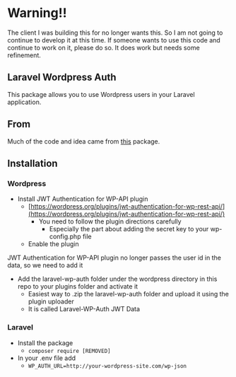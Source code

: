# Warning!!

The client I was building this for no longer wants this.  So I am not going to continue to develop it at this time.  If someone wants to use this code and continue to work on it, please do so.  It does work but needs some refinement.

## Laravel Wordpress Auth

This package allows you to use Wordpress users in your Laravel application.

## From

Much of the code and idea came from [this](https://github.com/Shelob9/laravel-wordpress-user-provider) package.

## Installation

### Wordpress

- Install JWT Authentication for WP-API plugin
  - [https://wordpress.org/plugins/jwt-authentication-for-wp-rest-api/](https://wordpress.org/plugins/jwt-authentication-for-wp-rest-api/)
    - You need to follow the plugin directions carefully
      - Especially the part about adding the secret key to your wp-config.php file 
  - Enable the plugin

JWT Authentication for WP-API plugin no longer passes the user id in the data, so we need to add it

- Add the laravel-wp-auth folder under the wordpress directory in this repo to your plugins folder and activate it
  - Easiest way to .zip the laravel-wp-auth folder and upload it using the plugin uploader
  - It is called Laravel-WP-Auth JWT Data

### Laravel

- Install the package
    - `composer require [REMOVED]`
- In your .env file add
  - `WP_AUTH_URL=http://your-wordpress-site.com/wp-json`

